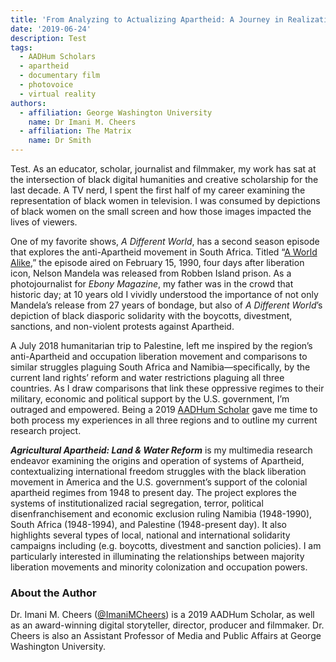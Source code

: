 ```yaml
---
title: 'From Analyzing to Actualizing Apartheid: A Journey in Realization (a test)'
date: '2019-06-24'
description: Test
tags:
  - AADHum Scholars
  - apartheid
  - documentary film
  - photovoice
  - virtual reality
authors:
  - affiliation: George Washington University
    name: Dr Imani M. Cheers
  - affiliation: The Matrix
    name: Dr Smith
---
```

Test. As an educator, scholar, journalist and filmmaker, my work has sat at the intersection of black digital humanities and creative scholarship for the last decade. A TV nerd, I spent the first half of my career examining the representation of black women in television. I was consumed by depictions of black women on the small screen and how those images impacted the lives of viewers.

One of my favorite shows, *A Different World*, has a second season episode that explores the anti-Apartheid movement in South Africa. Titled “[A World Alike](https://www.imdb.com/title/tt0560112/),” the episode aired on February 15, 1990, four days after liberation icon, Nelson Mandela was released from Robben Island prison. As a photojournalist for *Ebony Magazine*, my father was in the crowd that historic day; at 10 years old I vividly understood the importance of not only Mandela’s release from 27 years of bondage, but also of *A Different World*’s depiction of black diasporic solidarity with the boycotts, divestment, sanctions, and non-violent protests against Apartheid.

A July 2018 humanitarian trip to Palestine, left me inspired by the region’s anti-Apartheid and occupation liberation movement and comparisons to similar struggles plaguing South Africa and Namibia—specifically, by the current land rights’ reform and water restrictions plaguing all three countries. As I draw comparisons that link these oppressive regimes to their military, economic and political support by the U.S. government, I’m outraged and empowered. Being a 2019 [AADHum Scholar](https://aadhum.umd.edu/scholars/) gave me time to both process my experiences in all three regions and to outline my current research project.

***Agricultural Apartheid: Land & Water Reform*** is my multimedia research endeavor examining the origins and operation of systems of Apartheid, contextualizing international freedom struggles with the black liberation movement in America and the U.S. government’s support of the colonial apartheid regimes from 1948 to present day. The project explores the systems of institutionalized racial segregation, terror, political disenfranchisement and economic exclusion ruling Namibia (1948-1990), South Africa (1948-1994), and Palestine (1948-present day). It also highlights several types of local, national and international solidarity campaigns including (e.g. boycotts, divestment and sanction policies). I am particularly interested in illuminating the relationships between majority liberation movements and minority colonization and occupation powers.

### About the Author

Dr. Imani M. Cheers ([@ImaniMCheers](http://twitter.com/ImaniMCheers)) is a 2019 AADHum Scholar, as well as an award-winning digital storyteller, director, producer and filmmaker. Dr. Cheers is also an Assistant Professor of Media and Public Affairs at George Washington University.
